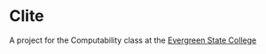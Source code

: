 Clite
=====

A project for the Computability class at the [Evergreen State College](www.evergreen.edu)


